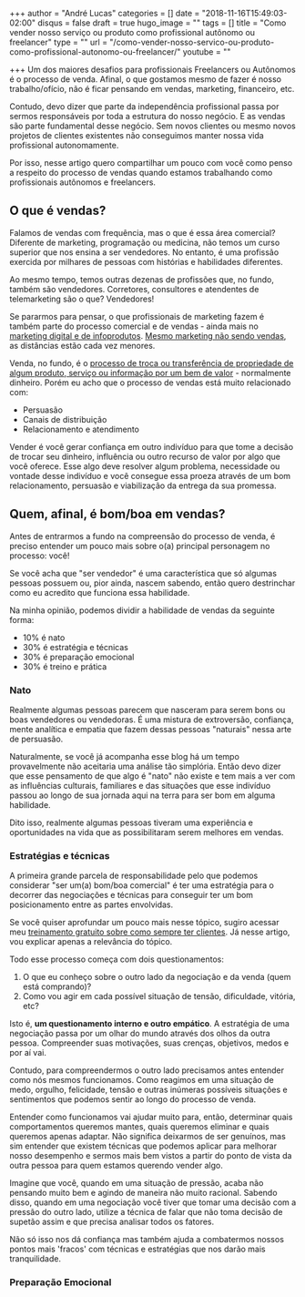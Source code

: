 +++
author = "André Lucas"
categories = []
date = "2018-11-16T15:49:03-02:00"
disqus = false
draft = true
hugo_image = ""
tags = []
title = "Como vender nosso serviço ou produto como profissional autônomo ou freelancer"
type = ""
url = "/como-vender-nosso-servico-ou-produto-como-profissional-autonomo-ou-freelancer/"
youtube = ""

+++
Um dos maiores desafios para profissionais Freelancers ou Autônomos é o processo de venda. Afinal, o que gostamos mesmo de fazer é nosso trabalho/ofício, não é ficar pensando em vendas, marketing, financeiro, etc.

Contudo, devo dizer que parte da independência profissional passa por sermos responsáveis por toda a estrutura do nosso negócio. E as vendas são parte fundamental desse negócio. Sem novos clientes ou mesmo novos projetos de clientes existentes não conseguimos manter nossa vida profissional autonomamente.

Por isso, nesse artigo quero compartilhar um pouco com você como penso a respeito do processo de vendas quando estamos trabalhando como profissionais autônomos e freelancers.

## O que é vendas?

Falamos de vendas com frequência, mas o que é essa área comercial? Diferente de marketing, programação ou medicina, não temos um curso superior que nos ensina a ser vendedores. No entanto, é uma profissão exercida por milhares de pessoas com histórias e habilidades diferentes.

Ao mesmo tempo, temos outras dezenas de profissões que, no fundo, também são vendedores. Corretores, consultores e atendentes de telemarketing são o que? Vendedores!

Se pararmos para pensar, o que profissionais de marketing fazem é também parte do processo comercial e de vendas - ainda mais no [marketing digital e de infoprodutos](https://andrelug.com/infoprodutos-e-cursos-online/). [Mesmo marketing não sendo vendas](https://supervendedores.com.br/vendas/a-venda/o-que-e-vendas/), as distâncias estão cada vez menores.

Venda, no fundo, é o [processo de troca ou transferência de propriedade de algum produto, serviço ou informação por um bem de valor](https://conceito.de/venda) - normalmente dinheiro. Porém eu acho que o processo de vendas está muito relacionado com:

* Persuasão
* Canais de distribuição
* Relacionamento e atendimento

Vender é você gerar confiança em outro indivíduo para que tome a decisão de trocar seu dinheiro, influência ou outro recurso de valor por algo que você oferece. Esse algo deve resolver algum problema, necessidade ou vontade desse indivíduo e você consegue essa proeza através de um bom relacionamento, persuasão e viabilização da entrega da sua promessa.

## Quem, afinal, é bom/boa em vendas?

Antes de entrarmos a fundo na compreensão do processo de venda, é preciso entender um pouco mais sobre o(a) principal personagem no processo: você!

Se você acha que "ser vendedor" é uma característica que só algumas pessoas possuem ou, pior ainda, nascem sabendo, então quero destrinchar como eu acredito que funciona essa habilidade.

Na minha opinião, podemos dividir a habilidade de vendas da seguinte forma:

* 10% é nato
* 30% é estratégia e técnicas
* 30% é preparação emocional
* 30% é treino e prática

### Nato

Realmente algumas pessoas parecem que nasceram para serem bons ou boas vendedores ou vendedoras. É uma mistura de extroversão, confiança, mente analítica e empatia que fazem dessas pessoas "naturais" nessa arte de persuasão.

Naturalmente, se você já acompanha esse blog há um tempo provavelmente não aceitaria uma análise tão simplória. Então devo dizer que esse pensamento de que algo é "nato" não existe e tem mais a ver com as influências culturais, familiares e das situações que esse indivíduo passou ao longo de sua jornada aqui na terra para ser bom em alguma habilidade.

Dito isso, realmente algumas pessoas tiveram uma experiência e oportunidades na vida que as possibilitaram serem melhores em vendas.

### Estratégias e técnicas

A primeira grande parcela de responsabilidade pelo que podemos considerar "ser um(a) bom/boa comercial" é ter uma estratégia para o decorrer das negociações e técnicas para conseguir ter um bom posicionamento entre as partes envolvidas.

Se você quiser aprofundar um pouco mais nesse tópico, sugiro acessar meu [treinamento gratuito sobre como sempre ter clientes](https://treinamento.andrelug.com). Já nesse artigo, vou explicar apenas a relevância do tópico.

Todo esse processo começa com dois questionamentos:

1. O que eu conheço sobre o outro lado da negociação e da venda (quem está comprando)?
2. Como vou agir em cada possível situação de tensão, dificuldade, vitória, etc?

Isto é, **um questionamento interno e outro empático**. A estratégia de uma negociação passa por um olhar do mundo através dos olhos da outra pessoa. Compreender suas motivações, suas crenças, objetivos, medos e por aí vai.

Contudo, para compreendermos o outro lado precisamos antes entender como nós mesmos funcionamos. Como reagimos em uma situação de medo, orgulho, felicidade, tensão e outras inúmeras possíveis situações e sentimentos que podemos sentir ao longo do processo de venda.

Entender como funcionamos vai ajudar muito para, então, determinar quais comportamentos queremos mantes, quais queremos eliminar e quais queremos apenas adaptar. Não significa deixarmos de ser genuínos, mas sim entender que existem técnicas que podemos  aplicar para melhorar nosso desempenho e sermos mais bem vistos a partir do ponto de vista da outra pessoa para quem estamos querendo vender algo.

Imagine que você, quando em uma situação de pressão, acaba não pensando muito bem e agindo de maneira não muito racional. Sabendo disso, quando em uma negociação você tiver que tomar uma decisão com a pressão do outro lado, utilize a técnica de falar que não toma decisão de supetão assim e que precisa analisar todos os fatores.

Não só isso nos dá confiança mas também ajuda a combatermos nossos pontos mais 'fracos' com técnicas e estratégias que nos darão mais tranquilidade.

### Preparação Emocional